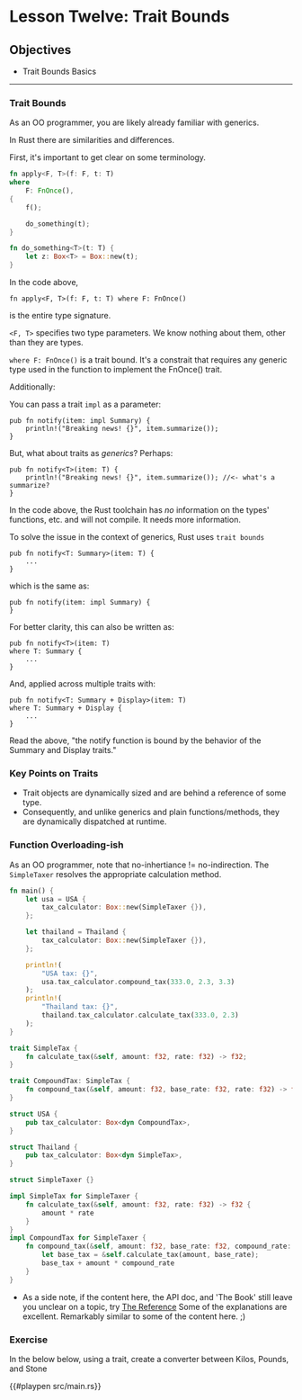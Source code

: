 # Lesson Twelve:  Trait Bounds 

## Objectives 
- Trait Bounds Basics

________
### Trait Bounds

As an OO programmer, you are likely already familiar with generics. 

In Rust there are similarities and differences.



First, it's important to get clear on some terminology.

```rust
fn apply<F, T>(f: F, t: T)
where
    F: FnOnce(),
{
    f();

    do_something(t);
}

fn do_something<T>(t: T) {
    let z: Box<T> = Box::new(t);
}
```

In the code above, 

`fn apply<F, T>(f: F, t: T) where F: FnOnce()`

is the entire type signature.

`<F, T>` specifies two type parameters.  We know nothing about them, other than they are types.

`where F: FnOnce()` is a trait bound.  It's a constrait that requires any generic type used in the function to implement the FnOnce() trait.



Additionally:


You can pass a trait `impl` as a parameter:

```rust, no_run
pub fn notify(item: impl Summary) {
    println!("Breaking news! {}", item.summarize());
}
```

But, what about traits as *generics*?  Perhaps:


```rust, no_run
pub fn notify<T>(item: T) {
    println!("Breaking news! {}", item.summarize()); //<- what's a summarize?
}
```

In the code above, the Rust toolchain has *no* information on the types' functions, etc. and will not compile. It needs more information. 


To solve the issue in the context of generics, Rust uses `trait bounds` 

```rust, no_run
pub fn notify<T: Summary>(item: T) {
    ...
}
```

which is the same as:
```rust, no_run
pub fn notify(item: impl Summary) {
}
```

For better clarity, this can also be written as:

```rust, no_run
pub fn notify<T>(item: T) 
where T: Summary {
    ...
}
```

And, applied across multiple traits with:

```rust,no_run
pub fn notify<T: Summary + Display>(item: T) 
where T: Summary + Display {
    ...
}
```

Read the above, "the notify function is bound by the behavior of the Summary and Display traits."

### Key Points on Traits
* Trait objects are dynamically sized and are behind a reference of some type.  
* Consequently, and unlike generics and plain functions/methods, they are dynamically dispatched at runtime. 

### Function Overloading-ish

As an OO programmer, note that no-inhertiance != no-indirection.  The ```SimpleTaxer``` resolves the appropriate calculation method.

```rust
fn main() {
    let usa = USA {
        tax_calculator: Box::new(SimpleTaxer {}),
    };

    let thailand = Thailand {
        tax_calculator: Box::new(SimpleTaxer {}),
    };

    println!(
        "USA tax: {}",
        usa.tax_calculator.compound_tax(333.0, 2.3, 3.3)
    );
    println!(
        "Thailand tax: {}",
        thailand.tax_calculator.calculate_tax(333.0, 2.3)
    );
}

trait SimpleTax {
    fn calculate_tax(&self, amount: f32, rate: f32) -> f32;
}

trait CompoundTax: SimpleTax {
    fn compound_tax(&self, amount: f32, base_rate: f32, rate: f32) -> f32;
}

struct USA {
    pub tax_calculator: Box<dyn CompoundTax>,
}

struct Thailand {
    pub tax_calculator: Box<dyn SimpleTax>,
}

struct SimpleTaxer {}

impl SimpleTax for SimpleTaxer {
    fn calculate_tax(&self, amount: f32, rate: f32) -> f32 {
        amount * rate
    }
}
impl CompoundTax for SimpleTaxer {
    fn compound_tax(&self, amount: f32, base_rate: f32, compound_rate: f32) -> f32 {
        let base_tax = &self.calculate_tax(amount, base_rate);
        base_tax + amount * compound_rate
    }
}
```

* As a side note, if the content here, the API doc, and 'The Book' still leave you unclear on a topic,
try [The Reference](https://doc.rust-lang.org/stable/reference/) Some of the explanations are excellent.  Remarkably
similar to some of the content here.  ;)


### Exercise

In the below below, using a trait, create a converter between Kilos, Pounds, and Stone

{{#playpen src/main.rs}}


